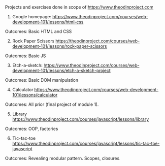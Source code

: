 Projects and exercises done in scope of https://www.theodinproject.com

1. Google homepage:
https://www.theodinproject.com/courses/web-development-101/lessons/html-css

Outcomes: Basic HTML and CSS

2. Rock Paper Scissors
https://theodinproject.com/courses/web-development-101/lessons/rock-paper-scissors

Outcomes: Basic JS

3. Etch-a-sketch:
https://www.theodinproject.com/courses/web-development-101/lessons/etch-a-sketch-project

Outcomes: Basic DOM manipulation

4. Calculator
https://www.theodinproject.com/courses/web-development-101/lessons/calculator

Outcomes: All prior (final project of module 1).


5. Library
https://www.theodinproject.com/courses/javascript/lessons/library

Outcomes: OOP, factories

6. Tic-tac-toe
https://www.theodinproject.com/courses/javascript/lessons/tic-tac-toe-javascript

Outcomes: Revealing modular pattern. Scopes, closures. 
